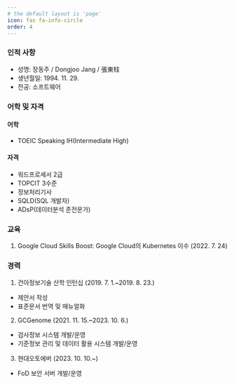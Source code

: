 ```yaml
---
# the default layout is 'page'
icon: fas fa-info-circle
order: 4
---
```


### 인적 사항
- 성명: 장동주 / Dongjoo Jang / 張東柱
- 생년월일: 1994. 11. 29.
- 전공: 소프트웨어

### 어학 및 자격
#### 어학
- TOEIC Speaking IH(Intermediate High)

#### 자격
- 워드프로세서 2급
- TOPCIT 3수준
- 정보처리기사
- SQLD(SQL 개발자)
- ADsP(데이터분석 준전문가)

### 교육
1. Google Cloud Skills Boost: Google Cloud의 Kubernetes 이수 (2022. 7. 24)

### 경력
1. 건아정보기술 산학 인턴십 (2019. 7. 1.~2019. 8. 23.)
  - 제안서 작성
  - 표준문서 번역 및 매뉴얼화
2. GCGenome (2021. 11. 15.~2023. 10. 6.)
  - 검사정보 시스템 개발/운영
  - 기준정보 관리 및 데이터 활용 시스템 개발/운영
3. 현대오토에버 (2023. 10. 10.~)
  - FoD 보안 서버 개발/운영
